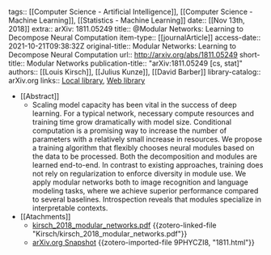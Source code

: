 tags:: [[Computer Science - Artificial Intelligence]], [[Computer Science - Machine Learning]], [[Statistics - Machine Learning]]
date:: [[Nov 13th, 2018]]
extra:: arXiv: 1811.05249
title:: @Modular Networks: Learning to Decompose Neural Computation
item-type:: [[journalArticle]]
access-date:: 2021-10-21T09:38:32Z
original-title:: Modular Networks: Learning to Decompose Neural Computation
url:: http://arxiv.org/abs/1811.05249
short-title:: Modular Networks
publication-title:: "arXiv:1811.05249 [cs, stat]"
authors:: [[Louis Kirsch]], [[Julius Kunze]], [[David Barber]]
library-catalog:: arXiv.org
links:: [Local library](zotero://select/library/items/3EJRRR6S), [Web library](https://www.zotero.org/users/8224007/items/3EJRRR6S)

- [[Abstract]]
	- Scaling model capacity has been vital in the success of deep learning. For a typical network, necessary compute resources and training time grow dramatically with model size. Conditional computation is a promising way to increase the number of parameters with a relatively small increase in resources. We propose a training algorithm that flexibly chooses neural modules based on the data to be processed. Both the decomposition and modules are learned end-to-end. In contrast to existing approaches, training does not rely on regularization to enforce diversity in module use. We apply modular networks both to image recognition and language modeling tasks, where we achieve superior performance compared to several baselines. Introspection reveals that modules specialize in interpretable contexts.
- [[Atachments]]
	- [kirsch_2018_modular_networks.pdf](zotero://select/library/items/Y5XULWAQ) {{zotero-linked-file "Kirsch/kirsch_2018_modular_networks.pdf"}}
	- [arXiv.org Snapshot](https://arxiv.org/abs/1811.05249) {{zotero-imported-file 9PHYCZI8, "1811.html"}}